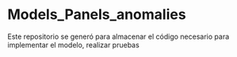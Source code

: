# Models_Panels_anomalies
Este repositorio se generó para almacenar el código necesario para implementar el modelo, realizar pruebas
